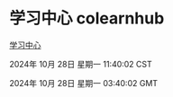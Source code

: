 # 学习中心 colearnhub
[学习中心](http://219.139.197.74:56308/colearnhub/)

2024年 10月 28日 星期一 11:40:02 CST

2024年 10月 28日 星期一 03:40:02 GMT
